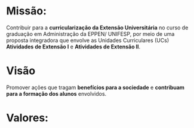 # Missão:

Contribuir para a **curricularização da Extensão Universitária** no curso de graduação em Administração da EPPEN/ UNIFESP, por meio de uma proposta integradora que envolve as Unidades Curriculares (UCs) **Atividades de Extensão I** e **Atividades de Extensão II**.

# Visão

Promover ações que tragam **benefícios para a sociedade** e **contribuam para a formação dos alunos** envolvidos.

# Valores:
